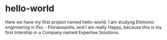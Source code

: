# hello-world
Here we have my first project named hello-world.
I am studyng Eletronic enginnering in Ifsc - Florianopolis, and I am really Happy, because this is my first Intership in a Company named Expertise Solutions.
